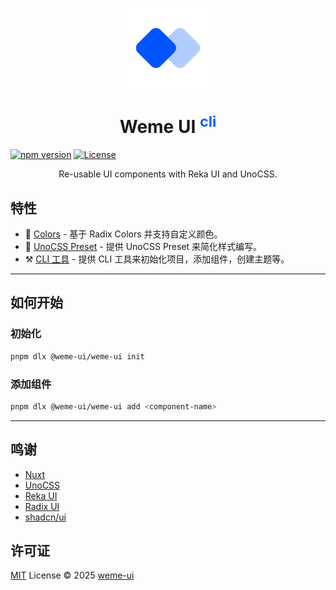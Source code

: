 <p align="center">
  <img align="center" src="https://raw.githubusercontent.com/moujinet/assets/main/weme-ui/png/weme-128-duotone.png" height="128" />
  <h1 align="center">
    Weme UI <sup style="color: #06f">cli</sup>
  </h1>
</p>

[![npm version][npm-version-src]][npm-version-href]
[![License][license-src]][license-href]

<p align="center">
  Re-usable UI components with Reka UI and UnoCSS.
</p>

## 特性

- 🌈 [Colors](https://github.com/weme-ui/weme-ui/packages/colors) - 基于 Radix Colors 并支持自定义颜色。
- 🎨 [UnoCSS Preset](https://github.com/weme-ui/weme-ui/packages/unocss-preset) - 提供 UnoCSS Preset 来简化样式编写。
- ⚒️ [CLI 工具](https://github.com/weme-ui/weme-ui/packages/cli) - 提供 CLI 工具来初始化项目，添加组件，创建主题等。

---

## 如何开始

### 初始化

```bash
pnpm dlx @weme-ui/weme-ui init
```

### 添加组件

```bash
pnpm dlx @weme-ui/weme-ui add <component-name>
```

---

## 鸣谢

- [Nuxt][nuxt-href]
- [UnoCSS][unocss-href]
- [Reka UI][reka-href]
- [Radix UI][radix-href]
- [shadcn/ui][shadcn-href]

## 许可证

[MIT][license-href] License © 2025 [weme-ui][github-href]

[npm-version-src]: https://img.shields.io/npm/v/@weme-ui/weme-ui?style=flat&colorA=1d2129&colorB=1d2129
[npm-version-href]: https://npmjs.com/package/@weme-ui/weme-ui
[license-src]: https://img.shields.io/github/license/@weme-ui/weme-ui.svg?style=flat&colorA=1d2129&colorB=1d2129
[license-href]: https://github.com/weme-ui/weme-ui/blob/main/LICENSE
[github-href]: https://github.com/weme-ui/weme-ui
[nuxt-href]: https://nuxt.com
[unocss-href]: https://unocss.dev
[reka-href]: https://reka-ui.com
[radix-href]: https://www.radix-ui.com
[shadcn-href]: https://ui.shadcn.com
